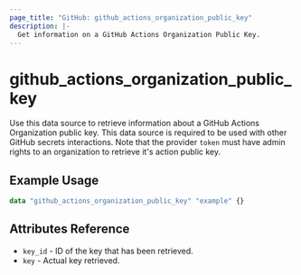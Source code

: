 ```yaml
---
page_title: "GitHub: github_actions_organization_public_key"
description: |-
  Get information on a GitHub Actions Organization Public Key.
---
```


# github_actions_organization_public_key

Use this data source to retrieve information about a GitHub Actions Organization public key. This data source is required to be used with other GitHub secrets interactions. Note that the provider `token` must have admin rights to an organization to retrieve it's action public key.

## Example Usage

```terraform
data "github_actions_organization_public_key" "example" {}
```

## Attributes Reference

* `key_id` - ID of the key that has been retrieved.
* `key` - Actual key retrieved.
